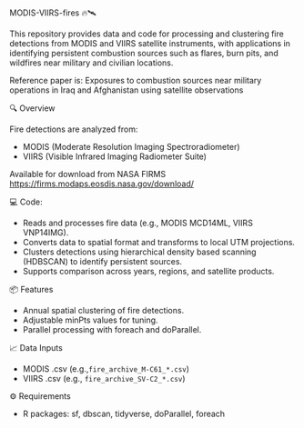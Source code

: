 MODIS-VIIRS-fires 🔥🛰️

This repository provides data and code for processing and clustering fire detections from MODIS and VIIRS satellite instruments, with applications in identifying persistent combustion sources such as flares, burn pits, and wildfires near military and civilian locations.

Reference paper is: Exposures to combustion sources near military operations in Iraq and Afghanistan using satellite observations

🔍 Overview

Fire detections are analyzed from:

- MODIS (Moderate Resolution Imaging Spectroradiometer)
- VIIRS (Visible Infrared Imaging Radiometer Suite)

Available for download from NASA FIRMS https://firms.modaps.eosdis.nasa.gov/download/

💻 Code:
- Reads and processes fire data (e.g., MODIS MCD14ML, VIIRS VNP14IMG).
- Converts data to spatial format and transforms to local UTM projections.
- Clusters detections using hierarchical density based scanning (HDBSCAN) to identify persistent sources.
- Supports comparison across years, regions, and satellite products.

📦 Features
- Annual spatial clustering of fire detections.
- Adjustable minPts values for tuning.
- Parallel processing with foreach and doParallel.

📈 Data Inputs
- MODIS .csv (e.g.,`fire_archive_M-C61_*.csv`)
- VIIRS .csv (e.g., `fire_archive_SV-C2_*.csv`)

⚙️ Requirements
- R packages: sf, dbscan, tidyverse, doParallel, foreach
